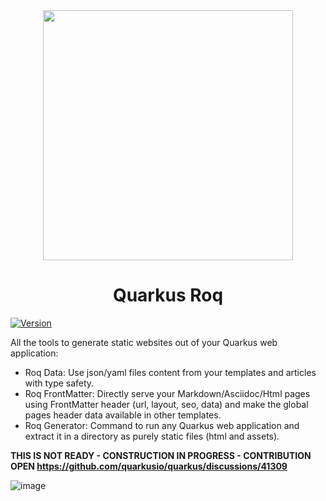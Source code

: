 <div align="center">
  <img src="https://github.com/quarkiverse/quarkus-roq/assets/2223984/0eb6642e-8dd3-4def-abb7-f63062ae755b" width="400" >



# Quarkus Roq

</div>

[![Version](https://img.shields.io/maven-central/v/io.quarkiverse.roq/quarkus-roq?logo=apache-maven&style=flat-square)](https://central.sonatype.com/artifact/io.quarkiverse.roq/quarkus-roq-parent)

All the tools to generate static websites out of your Quarkus web application:
- Roq Data: Use json/yaml files content from your templates and articles with type safety.
- Roq FrontMatter: Directly serve your Markdown/Asciidoc/Html pages using FrontMatter header (url, layout, seo, data) and make the global pages header data available in other templates.
- Roq Generator: Command to run any Quarkus web application and extract it in a directory as purely static files (html and assets).



**THIS IS NOT READY - CONSTRUCTION IN PROGRESS - CONTRIBUTION OPEN https://github.com/quarkusio/quarkus/discussions/41309**

![image](https://media.tenor.com/q9s_XmoedE8AAAAi/piske-usagi.gif)
